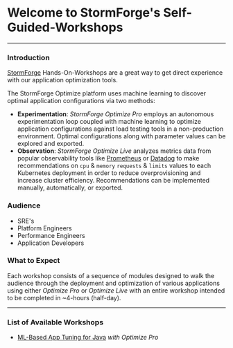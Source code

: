 # Welcome to StormForge's Self-Guided-Workshops
---
### Introduction

[StormForge](https://www.stormforge.io) Hands-On-Workshops are a great way to get direct experience with our application optimization tools.

The StormForge Optimize platform uses machine learning to discover optimal application configurations via two methods:
* **Experimentation**: *StormForge Optimize Pro* employs an autonomous experimentation loop coupled with machine learning to optimize application configurations against load testing tools in a non-production environment. Optimal configurations along with parameter values can be explored and exported.
* **Observation**: *StormForge Optimize Live* analyzes metrics data from popular observability tools like [Prometheus](https://prometheus.io/) or [Datadog](https://www.datadog.com) to make recommendations on `cpu` & `memory` `requests` & `limits` values to each Kubernetes deployment in order to reduce overprovisioning and increase cluster efficiency. Recommendations can be implemented manually, automatically, or exported.

### Audience
* SRE's
* Platform Engineers
* Performance Engineers
* Application Developers

### What to Expect

Each workshop consists of a sequence of modules designed to walk the audience through the deployment and optimization of various applications using either *Optimize Pro* or *Optimize Live* with an entire workshop intended to be completed in ~4-hours (half-day).

---

### List of Available Workshops

* [ML-Based App Tuning for Java](java/README.md) *with Optimize Pro*
